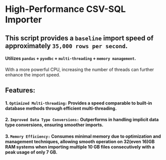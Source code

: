 # High-Performance CSV-SQL Importer
## This script provides a `baseline` import speed of approximately `35,000 rows per second`. 
#### Utilizes `pandas` + `pyodbc` + `multi-threading` + `memory management`.
With a more powerful CPU, increasing the number of threads can further enhance the import speed.
## Features:
#### 1. `Optimized Multi-threading:` Provides a speed comparable to built-in database methods through efficient multi-threading.
#### 2. `Improved Data Type Conversions:` Outperforms in handling implicit data type conversions, ensuring smoother imports.
#### 3. `Memory Efficiency:` Consumes minimal memory due to optimization and management techniques, allowing smooth operation on 32(even 16)GB RAM systems when importing multiple 10 GB files consecutively with a peak usage of only 7 GB.

